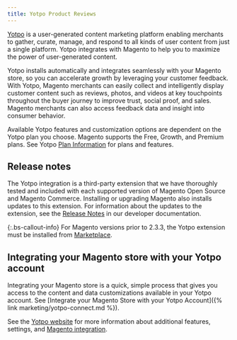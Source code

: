 ```yaml
---
title: Yotpo Product Reviews
---
```


[Yotpo](https://www.yotpo.com/) is a user-generated content marketing platform enabling merchants to gather, curate, manage, and respond to all kinds of user content from just a single platform. Yotpo integrates with Magento to help you to maximize the power of user-generated content.

Yotpo installs automatically and integrates seamlessly with your Magento store, so you can accelerate growth by leveraging your customer feedback. With Yotpo, Magento merchants can easily collect and intelligently display customer content such as reviews, photos, and videos at key touchpoints throughout the buyer journey to improve trust, social proof, and sales. Magento merchants can also access feedback data and insight into consumer behavior.

Available Yotpo features and customization options are dependent on the Yotpo plan you choose. Magento supports the Free, Growth, and Premium plans. See Yotpo [Plan Information](https://www.yotpo.com/pricing/) for plans and features.

## Release notes

The Yotpo integration is a third-party extension that we have thoroughly tested and included with each supported version of Magento Open Source and Magento Commerce. Installing or upgrading Magento also installs updates to this extension. For information about the updates to the extension, see the [Release Notes](https://devdocs.magento.com/extensions/vendor/yotpo/release-notes.html) in our developer documentation.

{:.bs-callout-info}
For Magento versions prior to 2.3.3, the Yotpo extension must be installed from [Marketplace](https://marketplace.magento.com/catalogsearch/result/?q=yotpo).

## Integrating your Magento store with your Yotpo account

Integrating your Magento store is a quick, simple process that gives you access to the content and data customizations available in your Yotpo account. See [Integrate your Magento Store with your Yotpo Account]({% link marketing/yotpo-connect.md %}).

See the [Yotpo website](https://www.yotpo.com/platform/visual-marketing/) for more information about additional features, settings, and [Magento integration](https://www.yotpo.com/integrations/magento/).

